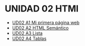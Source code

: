 # UNIDAD 02 HTMl

* [UD02 A1 Mi primera página web](./2.2%20UD02%20A1%20Mi%20primera%20p%C3%A1gina%20Web/index.html)
* [UD02 A2 HTML Semántico](./2.3%20UD02%20A2%20HTML%20Sem%C3%A1ntico/index.html)
* [UD02 A3 Lista](./2.4%20UD02%20A3%20LISTAS/README.md)
* [UD02 A4 Tablas](./2.5%20UD02%20A4%20Tablas/README.md)
